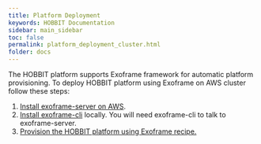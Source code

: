 ```yaml
---
title: Platform Deployment
keywords: HOBBIT Documentation
sidebar: main_sidebar
toc: false
permalink: platform_deployment_cluster.html
folder: docs
---
```


The HOBBIT platform supports Exoframe framework for automatic platform provisioning.
To deploy HOBBIT platform using Exoframe on AWS cluster follow these steps:
1. [Install exoframe-server on AWS](https://github.com/exoframejs/exoframe/blob/master/docs/TutorialSwarmAWS.md).
1. [Install exoframe-cli](https://github.com/exoframejs/exoframe) locally. You will need exoframe-cli to talk to exoframe-server.
1. [Provision the HOBBIT platform using Exoframe recipe.](https://github.com/hobbit-project/exoframe-recipe-hobbit)